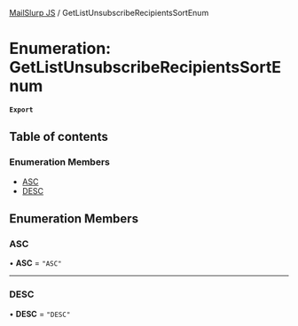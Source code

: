[MailSlurp JS](../README.md) / GetListUnsubscribeRecipientsSortEnum

# Enumeration: GetListUnsubscribeRecipientsSortEnum

**`Export`**

## Table of contents

### Enumeration Members

- [ASC](GetListUnsubscribeRecipientsSortEnum.md#asc)
- [DESC](GetListUnsubscribeRecipientsSortEnum.md#desc)

## Enumeration Members

### ASC

• **ASC** = ``"ASC"``

___

### DESC

• **DESC** = ``"DESC"``
